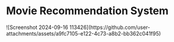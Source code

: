 <h1>Movie Recommendation System</h1>
![Screenshot 2024-09-16 113426](https://github.com/user-attachments/assets/a9fc7105-e122-4c73-a8b2-bb362c041f95)

